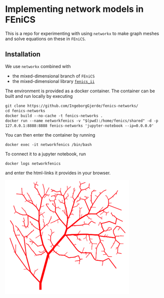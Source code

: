 # Implementing network models in FEniCS

This is a repo for experimenting with using `networkx` to make graph meshes and solve equations on these in `FEniCS`. 

## Installation
We use `networkx` combined with 
- the mixed-dimensional branch of `FEniCS` 
- the mixed-dimensional library [`fenics_ii`](https://github.com/MiroK/fenics_ii)

The environment is provided as a docker container. The container can be built and run locally by executing

```shell
git clone https://github.com/IngeborgGjerde/fenics-networks/
cd fenics-networks
docker build --no-cache -t fenics-networks .
docker run --name networkfenics -v "$(pwd):/home/fenics/shared" -d -p 127.0.0.1:8888:8888 fenics-networks 'jupyter-notebook --ip=0.0.0.0'
```

You can then enter the container by running 
```shell
docker exec -it networkfenics /bin/bash
```
To connect it to a jupyter notebook, run
```shell
docker logs networkfenics
```
and enter the html-links it provides in your browser.

[<img alt="alt_text" width="400px" src="pial-network.png" />]([https://www.google.com/](https://github.com/IngeborgGjerde/fenics-networks/pial-network.png?raw=true))
